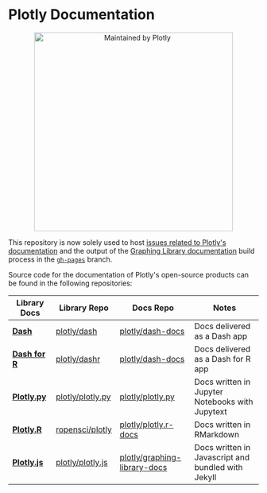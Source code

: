 # Plotly Documentation

<div align="center">
  <a href="https://dash.plotly.com/project-maintenance">
    <img src="https://dash.plotly.com/assets/images/maintained-by-plotly.png" width="400px" alt="Maintained by Plotly">
  </a>
</div>


This repository is now solely used to host [issues related to Plotly's documentation](https://github.com/plotly/documentation/issues) and the output of the [Graphing Library documentation](https://plot.ly/graphing-libraries/) build process in the [`gh-pages`](https://github.com/plotly/documentation/tree/gh-pages) branch.

Source code for the documentation of Plotly's open-source products can be found in the following repositories:


| Library Docs | Library Repo | Docs Repo | Notes | 
| ------------- | ------------- | ------------- | ------------- |
| [**Dash**](https://dash.plotly.com/) | [plotly/dash](https://github.com/plotly/dash)  | [plotly/dash-docs](https://github.com/plotly/dash-docs) | Docs delivered as a Dash app |
| [**Dash for R**](https://dashr.plotly.com/) | [plotly/dashr](https://github.com/plotly/dashr)  | [plotly/dash-docs](https://github.com/plotly/dash-docs) | Docs delivered as a Dash for R app |
| [**Plotly.py**](https://plotly.com/python) | [plotly/plotly.py](https://github.com/plotly/plotly.py)  | [plotly/plotly.py](https://github.com/plotly/plotly.py/tree/doc-prod/doc)  | Docs written in Jupyter Notebooks with Jupytext | 
| [**Plotly.R**](https://plotly.com/r) | [ropensci/plotly](https://github.com/ropensci/plotly)  | [plotly/plotly.r-docs](https://github.com/plotly/plotly.r-docs)  | Docs written in RMarkdown |
| [**Plotly.js**](https://plotly.com/javascript) | [plotly/plotly.js](https://github.com/plotly/plotly.js)  | [plotly/graphing-library-docs](https://github.com/plotly/graphing-library-docs)  | Docs written in Javascript and bundled with Jekyll | 
